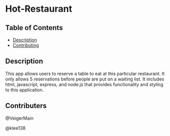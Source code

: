 # Hot-Restaurant

## Table of Contents

* [Description](#description)
* [Contributing](#contributing)

## Description

This app allows users to reserve a table to eat at this particular restaurant. It only allows 5 reservations before people are put on a waiting list. It includes html, javascript, express, and node.js that provides functionality and styling to this application.

## Contributers
@VeigerMain

@klee138

